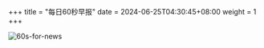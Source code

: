 +++
title = "每日60秒早报"
date = 2024-06-25T04:30:45+08:00
weight = 1
+++

![60s-for-news](/img/zaobao/zaobao.png "由 ALAPI 提供支持")
